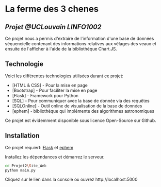 # La ferme des 3 chenes
## _Projet @UCLouvain LINFO1002_


Ce projet nous a permis d'extraire de l'information d'une base de données séquencielle contenant des informations relatives aux vêlages des veaux et ensuite de l'afficher à l'aide de la bibliothèque Chart.JS.


## Technologie

Voici les différentes technologies utilisées durant ce projet:

- [HTML & CSS] - Pour la mise en page
- [Bootstrap] - Pour faciliter la mise en page
- [Flask] - Framework pour Python
- [SQL] - Pour communiquer avec la base de donnée via des requêtes
- [SQLOnline] - Outil online de visualisation de la base de données
- [ephem] - bibliothèque qui implémente des algorithmes astronomiques

Ce projet est évidemment disponible sous licence Open-Source sur Github.

## Installation

Ce projet requiert: [Flask](https://flask.palletsprojects.com/en/1.1.x/) et [ephem](https://pypi.org/project/ephem/)

Installez les dépendances et démarrez le serveur. 

```sh
cd Projet2\Site_Web
python main.py
```
Cliquez sur le lien dans la console ou ouvrez http://localhost:5000


 
